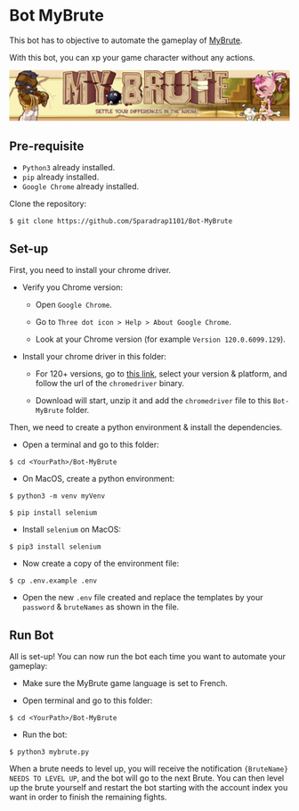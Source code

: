 # Bot MyBrute

This bot has to objective to automate the gameplay of [MyBrute](https://brute.eternaltwin.org/).

With this bot, you can xp your game character without any actions.

![](./img/MyBrute.png)

## Pre-requisite

- `Python3` already installed.
- `pip` already installed.
- `Google Chrome` already installed.

Clone the repository:

```
$ git clone https://github.com/Sparadrap1101/Bot-MyBrute
```

## Set-up

First, you need to install your chrome driver.

- Verify you Chrome version:

  - Open `Google Chrome`.

  - Go to `Three dot icon > Help > About Google Chrome`.

  - Look at your Chrome version (for example `Version 120.0.6099.129`).

- Install your chrome driver in this folder:

  - For 120+ versions, go to [this link](https://googlechromelabs.github.io/chrome-for-testing/), select your version & platform, and follow the url of the `chromedriver` binary.

  - Download will start, unzip it and add the `chromedriver` file to this `Bot-MyBrute` folder.

Then, we need to create a python environment & install the dependencies.

- Open a terminal and go to this folder:

```
$ cd <YourPath>/Bot-MyBrute
```

- On MacOS, create a python environment:

```
$ python3 -m venv myVenv
```

```
$ pip install selenium
```

- Install `selenium` on MacOS:

```
$ pip3 install selenium
```

- Now create a copy of the environment file:

```
$ cp .env.example .env
```

- Open the new `.env` file created and replace the templates by your `password` & `bruteNames` as shown in the file.

## Run Bot

All is set-up! You can now run the bot each time you want to automate your gameplay:

- Make sure the MyBrute game language is set to French.

- Open terminal and go to this folder:

```
$ cd <YourPath>/Bot-MyBrute
```

- Run the bot:

```
$ python3 mybrute.py
```

When a brute needs to level up, you will receive the notification `{BruteName} NEEDS TO LEVEL UP`, and the bot will go to the next Brute. You can then level up the brute yourself and restart the bot starting with the account index you want in order to finish the remaining fights.